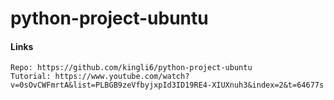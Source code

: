 # python-project-ubuntu

#### Links

    Repo: https://github.com/kingli6/python-project-ubuntu
    Tutorial: https://www.youtube.com/watch?v=0sOvCWFmrtA&list=PLBGB9zeVfbyjxpId3ID19RE4-XIUXnuh3&index=2&t=64677s
